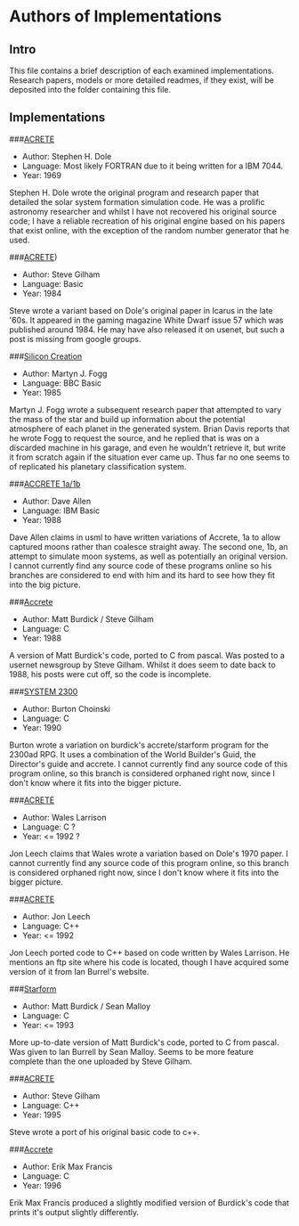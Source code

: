 # Authors of Implementations

## Intro

This file contains a brief description of each examined implementations. Research papers, models or more detailed readmes, if they exist, will be deposited 
into the folder containing this file.

## Implementations

###[ACRETE](https://scholar.google.com/scholar?cluster=2649232823724285381&hl=en&as_sdt=0,5)

- Author: Stephen H. Dole
- Language: Most likely FORTRAN due to it being written for a IBM 7044.
- Year: 1969

Stephen H. Dole wrote the original program and research paper that detailed the solar system formation simulation code. He was a prolific astronomy 
researcher and whilst I have not recovered his original source code; I have a reliable recreation of his original engine based on his papers that exist online, 
with the exception of the random number generator that he used.

###[ACRETE](https://groups.google.com/forum/#!topic/rec.arts.sf.science/2Xm6WP5n1F8))

- Author: Steve Gilham
- Language: Basic
- Year: 1984

Steve wrote a variant based on Dole's original paper in Icarus in the late '60s. It appeared in the gaming magazine White Dwarf issue 57 which was published 
around 1984. He may have also released it on usenet, but such a post is missing from google groups.


###[Silicon Creation](https://scholar.google.com/scholar?cluster=9385174980475541539&hl=en&as_sdt=0,5)

- Author: Martyn J. Fogg
- Language: BBC Basic
- Year: 1985

Martyn J. Fogg wrote a subsequent research paper that attempted to vary the mass of the star and build up information about the potential atmosphere of each 
planet in the generated system. Brian Davis reports that he wrote Fogg to request the source, and he replied that is was on a discarded machine in his 
garage, and even he wouldn't retrieve it, but write it from scratch again if the situation ever came up. Thus far no one seems to of replicated his planetary 
classification system.

###[ACCRETE 1a/1b](https://scholar.google.com/scholar?cluster=9385174980475541539&hl=en&as_sdt=0,5)

- Author: Dave Allen
- Language: IBM Basic
- Year: 1988

Dave Allen claims in usml to have written variations of Accrete, 1a to allow captured moons rather than coalesce straight away. The second one, 1b, an attempt
to simulate moon systems, as well as potentially an original version. I cannot currently find any source code of these programs online so his branches are
considered to end with him and its hard to see how they fit into the big picture.

###[Accrete](https://groups.google.com/forum/#!topic/rec.arts.sf.science/2Xm6WP5n1F8)

- Author: Matt Burdick / Steve Gilham
- Language: C
- Year: 1988

A version of Matt Burdick's code, ported to C from pascal. Was posted to a usernet newsgroup by Steve Gilham. Whilst it does seem to date back to 1988, his 
posts were cut off, so the code is incomplete.

###[SYSTEM 2300](https://groups.google.com/forum/#!topic/rec.games.frp/uRaCg-xv6Ac)

- Author: Burton Choinski
- Language: C
- Year: 1990

Burton wrote a variation on burdick's accrete/starform program for the 2300ad RPG. It uses a combination of the World Builder's Guid, the Director's guide 
and accrete. I cannot currently find any source code of this program online, so this branch is considered orphaned right now, since I don't know where it 
fits into the bigger picture.


###[ACRETE](https://groups.google.com/forum/#!topic/sci.astro/9WzlczI3cL0)

- Author: Wales Larrison
- Language: C ?
- Year: <= 1992 ?

Jon Leech claims that Wales wrote a variation based on Dole's 1970 paper. I cannot currently find any source code of this program online, so this branch is 
considered orphaned right now, since I don't know where it fits into the bigger picture.

###[ACRETE](https://groups.google.com/forum/#!topic/sci.astro/9WzlczI3cL0)

- Author: Jon Leech
- Language: C++
- Year: <= 1992

Jon Leech ported code to C++ based on code written by Wales Larrison. He mentions an ftp site where his code is located, though I have acquired some version 
of it from Ian Burrel's website.

###[Starform](https://groups.google.com/forum/#!topic/rec.games.design/xp8edV1wyIE)

- Author: Matt Burdick / Sean Malloy 
- Language: C
- Year: <= 1993

More up-to-date version of Matt Burdick's code, ported to C from pascal. Was given to Ian Burrell by Sean Malloy. Seems to be more feature complete than the 
one uploaded by Steve Gilham.

###[ACRETE](https://groups.google.com/forum/#!topic/rec.arts.sf.science/2Xm6WP5n1F8)

- Author: Steve Gilham
- Language: C++
- Year: 1995

Steve wrote a port of his original basic code to c++.

###[Accrete](https://groups.google.com/forum/#!topic/rec.arts.sf.science/MqgYTuIf13w)

- Author: Erik Max Francis
- Language: C
- Year: 1996

Erik Max Francis produced a slightly modified version of Burdick's code that prints it's output slightly differently.